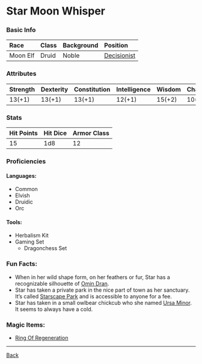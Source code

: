 # Star Moon Whisper

### Basic Info

| Race | Class | Background | Position |
|:--|:--|:--|:--|
| Moon Elf | Druid | Noble | [Decisionist](../Documents/Decisionist.pdf) |

### Attributes

| Strength | Dexterity | Constitution | Intelligence | Wisdom | Charisma |
|:--|:--|:--|:--|:--|:--|
| 13(+1) | 13(+1) | 13(+1) | 12(+1) | 15(+2) | 10(0) |

### Stats

| Hit Points | Hit Dice | Armor Class |
|:--|:--|:--|
| 15 | 1d8 | 12 |

### Proficiencies
#### Languages:
- Common
- Elvish
- Druidic
- Orc

#### Tools:
- Herbalism Kit
- Gaming Set
    - Dragonchess Set

### Fun Facts:
- When in her wild shape form, on her feathers or fur, Star has a recognizable silhouette of [Omin Dran](http://www.acq-inc.com/our-company/staff).
- Star has taken a private park in the nice part of town as her sanctuary. It’s called [Starscape Park](../Locations/StarscapePark.md) and is accessible to anyone for a fee.
- Star has taken in a small owlbear chickcub who she named [Ursa Minor](../Companions/UrsaMinor.md). It seems to always have a cold.

### Magic Items:
- [Ring Of Regeneration](../MagicItems/RingOfRegeneration.md)

---
[Back](./)